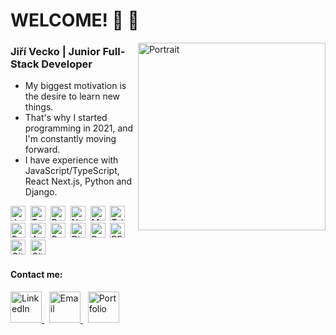 # WELCOME! 👋 🤗

<a href="https://www.jirivecko.cz" target="_blank" rel="noopener noreferrer">
  <img src="https://www.jirivecko.cz/_next/image?url=%2F_next%2Fstatic%2Fmedia%2Fji%C5%99%C3%AD_vecko_logo_PNG.3bc95234.png&w=1080&q=75" alt="Portrait" width="300" align="right" />
</a>

### Jiří Vecko | Junior Full-Stack Developer 

- My biggest motivation is the desire to learn new things.  
- That's why I started programming in 2021, and I'm constantly moving forward.  
- I have experience with JavaScript/TypeScript, React Next.js, Python and Django.

<img src="https://cdn.jsdelivr.net/gh/devicons/devicon/icons/javascript/javascript-original.svg" alt="JavaScript" width="24" /> 
<img src="https://cdn.jsdelivr.net/gh/devicons/devicon/icons/typescript/typescript-original.svg" alt="TypeScript" width="24" /> 
<img src="https://cdn.jsdelivr.net/gh/devicons/devicon/icons/react/react-original.svg" alt="React" width="24" /> 
<img src="https://cdn.jsdelivr.net/gh/devicons/devicon/icons/nextjs/nextjs-original.svg" alt="Next.js" width="24" /> 
<img src="https://raw.githubusercontent.com/mui/material-ui/master/docs/public/static/logo.png" alt="Material UI" width="24" /> 
<img src="https://cdn.simpleicons.org/tailwindcss" alt="Tailwind CSS" width="24" /> 
<img src="https://cdn.jsdelivr.net/gh/devicons/devicon/icons/redux/redux-original.svg" alt="Redux" width="24" /> 
<img src="https://cdn.simpleicons.org/axios" alt="Axios" width="24" /> 
<img src="https://cdn.jsdelivr.net/gh/devicons/devicon/icons/python/python-original.svg" alt="Python" width="24" /> 
<img src="https://cdn.jsdelivr.net/gh/devicons/devicon/icons/django/django-plain.svg" alt="Django" width="24" /> 
<img src="https://cdn.jsdelivr.net/gh/devicons/devicon/icons/postgresql/postgresql-original.svg" alt="PostgreSQL" width="24" /> 
<img src="https://img.icons8.com/ios-filled/50/000000/api-settings.png" alt="REST API" width="24" /> 
<img src="https://cdn.jsdelivr.net/gh/devicons/devicon/icons/git/git-original.svg" alt="Git" width="24" /> 
<img src="https://cdn.jsdelivr.net/gh/devicons/devicon/icons/github/github-original.svg" alt="GitHub" width="24" />

#### Contact me:

<a href="https://www.linkedin.com/in/ji%C5%99%C3%AD-vecko-44579b127/">
  <img src="https://cdn.jsdelivr.net/gh/devicons/devicon/icons/linkedin/linkedin-original.svg" alt="LinkedIn" width="50" />
</a> 
<a href="mailto:veckoj@seznam.cz">
  <img src="https://cdn-icons-png.flaticon.com/512/561/561127.png" alt="Email" width="50" />
</a> 
<a href="https://www.jirivecko.cz" target="_blank" rel="noopener noreferrer">
  <img src="https://cdn-icons-png.flaticon.com/512/841/841364.png" alt="Portfolio" width="50" />
</a>
